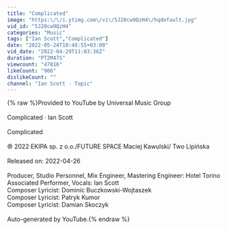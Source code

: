 ```yaml
---
title: "Complicated"
image: "https:\/\/i.ytimg.com\/vi\/5J20cw9QzH4\/hqdefault.jpg"
vid_id: "5J20cw9QzH4"
categories: "Music"
tags: ["Ian Scott","Complicated"]
date: "2022-05-24T10:48:55+03:00"
vid_date: "2022-04-29T11:03:36Z"
duration: "PT2M47S"
viewcount: "47816"
likeCount: "906"
dislikeCount: ""
channel: "Ian Scott - Topic"
---
```

{% raw %}Provided to YouTube by Universal Music Group<br /><br />Complicated · Ian Scott<br /><br />Complicated<br /><br />℗ 2022 EKIPA sp. z o.o./FUTURE SPACE Maciej Kawulski/ Two Lipińska<br /><br />Released on: 2022-04-26<br /><br />Producer, Studio  Personnel, Mix  Engineer, Mastering  Engineer: Hotel Torino<br />Associated  Performer, Vocals: Ian Scott<br />Composer  Lyricist: Dominic Buczkowski-Wojtaszek<br />Composer  Lyricist: Patryk Kumor<br />Composer  Lyricist: Damian Skoczyk<br /><br />Auto-generated by YouTube.{% endraw %}
